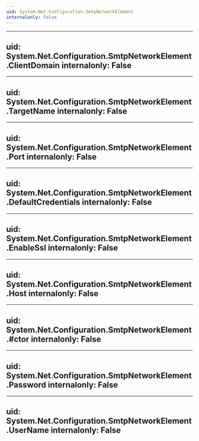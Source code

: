 ```yaml
---
uid: System.Net.Configuration.SmtpNetworkElement
internalonly: False
---
```


---
uid: System.Net.Configuration.SmtpNetworkElement.ClientDomain
internalonly: False
---

---
uid: System.Net.Configuration.SmtpNetworkElement.TargetName
internalonly: False
---

---
uid: System.Net.Configuration.SmtpNetworkElement.Port
internalonly: False
---

---
uid: System.Net.Configuration.SmtpNetworkElement.DefaultCredentials
internalonly: False
---

---
uid: System.Net.Configuration.SmtpNetworkElement.EnableSsl
internalonly: False
---

---
uid: System.Net.Configuration.SmtpNetworkElement.Host
internalonly: False
---

---
uid: System.Net.Configuration.SmtpNetworkElement.#ctor
internalonly: False
---

---
uid: System.Net.Configuration.SmtpNetworkElement.Password
internalonly: False
---

---
uid: System.Net.Configuration.SmtpNetworkElement.UserName
internalonly: False
---
